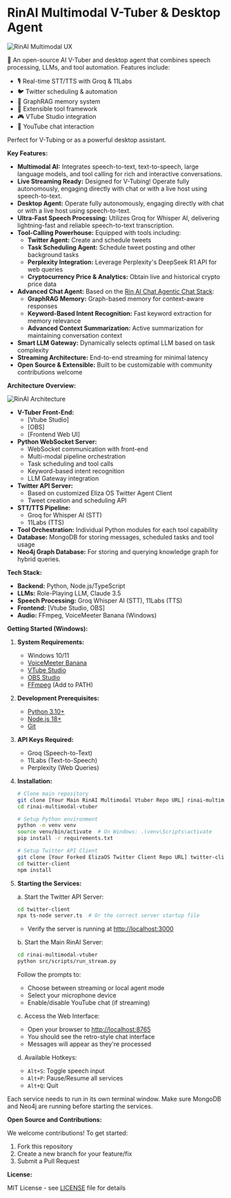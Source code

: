 # RinAI Multimodal V-Tuber & Desktop Agent

![RinAI Multimodal UX](https://github.com/dleerdefi/rinai-multimodal-vtuber/blob/main/assets/images/RinAI%20Multimodal%20UX%20Example.png)

🤖 An open-source AI V-Tuber and desktop agent that combines speech processing, LLMs, and tool automation. Features include:

- 🎙️ Real-time STT/TTS with Groq & 11Labs
- 🐦 Twitter scheduling & automation
- 🧠 GraphRAG memory system
- 🔧 Extensible tool framework
- 🎮 VTube Studio integration
- 💬 YouTube chat interaction

Perfect for V-Tubing or as a powerful desktop assistant.

**Key Features:**

*   **Multimodal AI:** Integrates speech-to-text, text-to-speech, large language models, and tool calling for rich and interactive conversations.
*   **Live Streaming Ready:** Designed for V-Tubing! Operate fully autonomously, engaging directly with chat or with a live host using speech-to-text.
*   **Desktop Agent:** Operate fully autonomously, engaging directly with chat or with a live host using speech-to-text.
*   **Ultra-Fast Speech Processing:** Utilizes Groq for Whisper AI, delivering lightning-fast and reliable speech-to-text transcription.
*   **Tool-Calling Powerhouse:** Equipped with tools including:
    *   **Twitter Agent:** Create and schedule tweets
    *   **Task Scheduling Agent:** Schedule tweet posting and other background tasks
    *   **Perplexity Integration:** Leverage Perplexity's DeepSeek R1 API for web queries
    *   **Cryptocurrency Price & Analytics:** Obtain live and historical crypto price data
*   **Advanced Chat Agent:**  Based on the [Rin AI Chat Agentic Chat Stack](https://github.com/dleerdefi/peak-ai-agent-stack):
    *   **GraphRAG Memory:** Graph-based memory for context-aware responses
    *   **Keyword-Based Intent Recognition:** Fast keyword extraction for memory relevance
    *   **Advanced Context Summarization:** Active summarization for maintaining conversation context
*   **Smart LLM Gateway:** Dynamically selects optimal LLM based on task complexity
*   **Streaming Architecture:** End-to-end streaming for minimal latency
*   **Open Source & Extensible:** Built to be customizable with community contributions welcome

**Architecture Overview:**

![RinAI Architecture](https://github.com/dleerdefi/rinai-multimodal-vtuber/blob/main/assets/images/RinAI%20Multimodal%20Vtuber%20Diagram.png)

*   **V-Tuber Front-End:**
    *   [Vtube Studio]
    *   [OBS]
    *   [Frontend Web UI]
*   **Python WebSocket Server:**
    *   WebSocket communication with front-end
    *   Multi-modal pipeline orchestration
    *   Task scheduling and tool calls
    *   Keyword-based intent recognition
    *   LLM Gateway integration
*   **Twitter API Server:**
    *   Based on customized Eliza OS Twitter Agent Client
    *   Tweet creation and scheduling API
*   **STT/TTS Pipeline:**
    *   Groq for Whisper AI (STT)
    *   11Labs (TTS)
*   **Tool Orchestration:** Individual Python modules for each tool capability
*   **Database:** MongoDB for storing messages, scheduled tasks and tool usage
*   **Neo4j Graph Database:** For storing and querying knowledge graph for hybrid queries.

**Tech Stack:**

*   **Backend:** Python, Node.js/TypeScript
*   **LLMs:** Role-Playing LLM, Claude 3.5
*   **Speech Processing:** Groq Whisper AI (STT), 11Labs (TTS)
*   **Frontend:** [Vtube Studio, OBS]
*   **Audio:** FFmpeg, VoiceMeeter Banana (Windows)

**Getting Started (Windows):**

1. **System Requirements:**
   * Windows 10/11
   * [VoiceMeeter Banana](https://vb-audio.com/Voicemeeter/banana.htm)
   * [VTube Studio](https://store.steampowered.com/app/1325860/VTube_Studio/)
   * [OBS Studio](https://obsproject.com/)
   * [FFmpeg](https://ffmpeg.org/download.html) (Add to PATH)

2. **Development Prerequisites:**
   * [Python 3.10+](https://www.python.org/downloads/)
   * [Node.js 18+](https://nodejs.org/)
   * [Git](https://git-scm.com/downloads)

3. **API Keys Required:**
   * Groq (Speech-to-Text)
   * 11Labs (Text-to-Speech)
   * Perplexity (Web Queries)

4. **Installation:**
   ```bash
   # Clone main repository
   git clone [Your Main RinAI Multimodal Vtuber Repo URL] rinai-multimodal-vtuber
   cd rinai-multimodal-vtuber

   # Setup Python environment
   python -m venv venv
   source venv/bin/activate  # On Windows: .\venv\Scripts\activate
   pip install -r requirements.txt

   # Setup Twitter API Client
   git clone [Your Forked ElizaOS Twitter Client Repo URL] twitter-client
   cd twitter-client
   npm install
   ```

5. **Starting the Services:**

   a. Start the Twitter API Server:
   ```bash
   cd twitter-client
   npx ts-node server.ts  # Or the correct server startup file
   ```
   - Verify the server is running at [http://localhost:3000](http://localhost:3000)

   b. Start the Main RinAI Server:
   ```bash
   cd rinai-multimodal-vtuber
   python src/scripts/run_stream.py
   ```
   Follow the prompts to:
   - Choose between streaming or local agent mode
   - Select your microphone device
   - Enable/disable YouTube chat (if streaming)

   c. Access the Web Interface:
   - Open your browser to [http://localhost:8765](http://localhost:8765)
   - You should see the retro-style chat interface
   - Messages will appear as they're processed

   d. Available Hotkeys:
   - `Alt+S`: Toggle speech input
   - `Alt+P`: Pause/Resume all services
   - `Alt+Q`: Quit

Each service needs to run in its own terminal window. Make sure MongoDB and Neo4j are running before starting the services.

**Open Source and Contributions:**

We welcome contributions! To get started:
1. Fork this repository
2. Create a new branch for your feature/fix
3. Submit a Pull Request

**License:**

MIT License - see [LICENSE](LICENSE) file for details